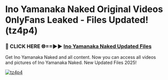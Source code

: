 # Ino Yamanaka Naked Original Videos 0nlyFans Leaked - Files Updated! (tz4p4)

<h3>🔴 CLICK HERE 🌐==►► <a href="https://tinyurl.com/up5wt9bj" rel="nofollow">Ino Yamanaka Naked Updated Files</a></h3>

Get Ino Yamanaka Naked and all content. Now you can access all videos and pictures of Ino Yamanaka Naked. New Updated Files 2025!

[![tz4p4](https://i.imgur.com/ABiUzMV.gif)](https://tinyurl.com/up5wt9bj)
